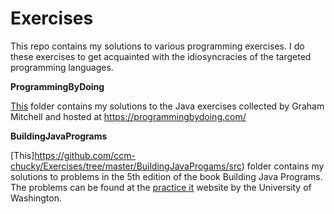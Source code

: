 # Exercises
This repo contains my solutions to various programming exercises. I do these exercises to get acquainted with the idiosyncracies of the targeted programming languages. 



**ProgrammingByDoing**

[This](https://github.com/ccm-chucky/Exercises/tree/master/ProgrammingByDoing) folder contains my solutions to the Java exercises collected by Graham Mitchell and hosted at https://programmingbydoing.com/ 


**BuildingJavaPrograms**

[This]https://github.com/ccm-chucky/Exercises/tree/master/BuildingJavaProgams/src) folder contains my solutions to problems in the 5th edition of the book Building Java Programs. The problems can be found at the [practice it](https://practiceit.cs.washington.edu/problem/list) website by the University of Washington.
